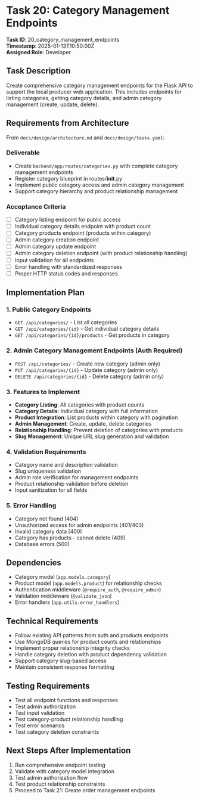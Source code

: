 # Task 20: Category Management Endpoints

**Task ID**: 20_category_management_endpoints  
**Timestamp**: 2025-01-13T10:50:00Z  
**Assigned Role**: Developer  

## Task Description

Create comprehensive category management endpoints for the Flask API to support the local producer web application. This includes endpoints for listing categories, getting category details, and admin category management (create, update, delete).

## Requirements from Architecture

From `docs/design/architecture.md` and `docs/design/tasks.yaml`:

### Deliverable
- Create `backend/app/routes/categories.py` with complete category management endpoints
- Register category blueprint in routes/__init__.py
- Implement public category access and admin category management
- Support category hierarchy and product relationship management

### Acceptance Criteria
- [ ] Category listing endpoint for public access
- [ ] Individual category details endpoint with product count
- [ ] Category products endpoint (products within category)
- [ ] Admin category creation endpoint
- [ ] Admin category update endpoint
- [ ] Admin category deletion endpoint (with product relationship handling)
- [ ] Input validation for all endpoints
- [ ] Error handling with standardized responses
- [ ] Proper HTTP status codes and responses

## Implementation Plan

### 1. Public Category Endpoints
- `GET /api/categories/` - List all categories
- `GET /api/categories/{id}` - Get individual category details
- `GET /api/categories/{id}/products` - Get products in category

### 2. Admin Category Management Endpoints (Auth Required)
- `POST /api/categories/` - Create new category (admin only)
- `PUT /api/categories/{id}` - Update category (admin only)
- `DELETE /api/categories/{id}` - Delete category (admin only)

### 3. Features to Implement
- **Category Listing**: All categories with product counts
- **Category Details**: Individual category with full information
- **Product Integration**: List products within category with pagination
- **Admin Management**: Create, update, delete categories
- **Relationship Handling**: Prevent deletion of categories with products
- **Slug Management**: Unique URL slug generation and validation

### 4. Validation Requirements
- Category name and description validation
- Slug uniqueness validation
- Admin role verification for management endpoints
- Product relationship validation before deletion
- Input sanitization for all fields

### 5. Error Handling
- Category not found (404)
- Unauthorized access for admin endpoints (401/403)
- Invalid category data (400)
- Category has products - cannot delete (409)
- Database errors (500)

## Dependencies
- Category model (`app.models.category`)
- Product model (`app.models.product`) for relationship checks
- Authentication middleware (`@require_auth`, `@require_admin`)
- Validation middleware (`@validate_json`)
- Error handlers (`app.utils.error_handlers`)

## Technical Requirements
- Follow existing API patterns from auth and products endpoints
- Use MongoDB queries for product counts and relationships
- Implement proper relationship integrity checks
- Handle category deletion with product dependency validation
- Support category slug-based access
- Maintain consistent response formatting

## Testing Requirements
- Test all endpoint functions and responses
- Test admin authorization
- Test input validation
- Test category-product relationship handling
- Test error scenarios
- Test category deletion constraints

## Next Steps After Implementation
1. Run comprehensive endpoint testing
2. Validate with category model integration
3. Test admin authorization flow
4. Test product relationship constraints
5. Proceed to Task 21: Create order management endpoints